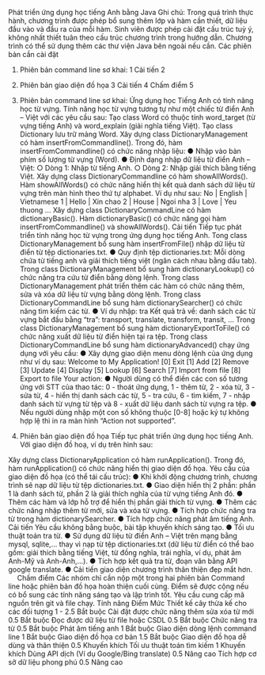 Phát triển ứng dụng học tiếng Anh bằng Java
Ghi chú: Trong quá trình thực hành, chương trình được phép bổ sung thêm lớp và hàm cần thiết, dữ liệu đầu vào và đầu ra của mỗi hàm. Sinh viên được phép cài đặt cấu trúc tuỳ ý, không nhất thiết tuân theo cấu trúc chương trình trong hướng dẫn. Chương trình có thể sử dụng thêm các thư viện Java bên ngoài nếu cần.
Các phiên bản cần cài đặt
1. Phiên bản command line sơ khai:	1
Cải tiến	2
2. Phiên bản giao diện đồ họa	3
Cải tiến	4
Chấm điểm	5

1. Phiên bản command line sơ khai:
Ứng dụng học Tiếng Anh có tính năng học từ vựng. Tính năng học từ vựng tương tự như một chiếc từ điển Anh – Việt với các yêu cầu sau:
Tạo class Word có thuộc tính word_target (từ vựng tiếng Anh) và word_explain (giải nghĩa tiếng Việt).
Tạo class Dictionary lưu trữ mảng Word.
Xây dựng class DictionaryManagement có hàm insertFromCommandline(). Trong đó, hàm insertFromCommandline() có chức năng nhập liệu:
●	Nhập vào bàn phím số lượng từ vựng (Word).
●	Định dạng nhập dữ liệu từ điển Anh – Việt:
○	Dòng 1: Nhập từ tiếng Anh.
○	Dòng 2: Nhập giải thích bằng tiếng Việt.
Xây dựng class DictionaryCommandline có hàm showAllWords(). Hàm showAllWords() có chức năng hiển thị kết quả danh sách dữ liệu từ vựng trên màn hình theo thứ tự alphabet. Ví dụ như sau:
No	| English	| Vietnamese
1	| Hello	| Xin chao
2 	| House	| Ngoi nha
3 	| Love	| Yeu thuong
...
Xây dựng class DictionaryCommandLine có hàm dictionaryBasic(). Hàm dictionaryBasic() có chức năng gọi hàm insertFromCommandline() và showAllWords().
Cải tiến
Tiếp tục phát triển tính năng học từ vựng trong ứng dụng học tiếng Anh.
Tong class DictionaryManagement bổ sung hàm insertFromFile() nhập dữ liệu từ điển từ tệp dictionaries.txt.
●	Quy định tệp dictionaries.txt: Mỗi dòng chứa từ tiếng anh và giải thích tiếng việt (ngăn cách nhau bằng dấu tab).
Trong class DictionaryManagement bổ sung hàm dictionaryLookup() có chức năng tra cứu từ điển bằng dòng lệnh.
Trong class DictionaryManagement phát triển thêm các hàm có chức năng thêm, sửa và xóa dữ liệu từ vựng bằng dòng lệnh.
Trong class DictionaryCommandLine bổ sung hàm dictionarySearcher() có chức năng tìm kiếm các từ.
●	Ví dụ nhập: tra
Kết quả trả về: danh sách các từ vựng bắt đầu bằng “tra”: transport, translate, transform, transit, ...
Trong class DictionaryManagement bổ sung hàm dictionaryExportToFile() có chức năng xuất dữ liệu từ điển hiện tại ra tệp.
Trong class DictionaryCommandLine bổ sung hàm dictionaryAdvanced() chạy ứng dụng với yêu cầu:
●	Xây dựng giao diện menu dòng lệnh của ứng dụng như ví dụ sau:
Welcome to My Application!
[0] Exit
[1] Add
[2] Remove
[3] Update
[4] Display
[5] Lookup
[6] Search 
[7] Import from file
[8] Export to file
Your action: 
●	Người dùng có thể điền các con số tương ứng với STT của thao tác: 0 - thoát ứng dụng, 1 - thêm từ, 2 - xóa từ, 3 - sửa từ, 4 - hiển thị danh sách các từ, 5 - tra cứu, 6 - tìm kiếm, 7 - nhập danh sách từ vựng từ tệp và 8 - xuất dữ liệu danh sách từ vựng ra tệp.
●	Nếu người dùng nhập một con số không thuộc [0-8] hoặc ký tự không hợp lệ thì in ra màn hình “Action not supported”.
2. Phiên bản giao diện đồ họa
Tiếp tục phát triển ứng dụng học tiếng Anh. Với giao diện đồ hoạ, ví dụ trên hình sau:
 
Xây dựng class DictionaryApplication có hàm runApplication(). Trong đó, hàm runApplication() có chức năng hiển thị giao diện đồ họa.
Yêu cầu của giao diện đồ họa (có thể tái cấu trúc):
●	Khi khởi động chương trình, chương trình sẽ nạp dữ liệu từ tệp dictionaries.txt.
●	Giao diện hiển thị 2 phần: phần 1 là danh sách từ, phần 2 là giải thích nghĩa của từ vựng tiếng Anh đó.
●	Thêm các hàm và lớp hỗ trợ để hiển thị phần giải thích từ vựng.
●	Thêm các chức năng nhập thêm từ mới, sửa và xóa từ vựng.
●	Tích hợp chức năng tra từ trong hàm dictionarySearcher.
●	Tích hợp chức năng phát âm tiếng Anh.
Cải tiến
Yêu cầu không bằng buộc, bài tập khuyến khích sáng tạo.
●	Tối ưu thuật toán tra từ.
●	Sử dụng dữ liệu từ điển Anh – Việt trên mạng bằng mysql, sqlite,... thay vì nạp từ tệp dictionaries.txt (dữ liệu từ điển có thể bao gồm: giải thích bằng tiếng Việt, từ đồng nghĩa, trái nghĩa, ví dụ, phát âm Anh-Mỹ và Anh-Anh,...).
●	Tích hợp kết quả tra từ, đoạn văn bằng API google translate.
●	Cải tiến giao diện chương trình thân thiện đẹp mắt hơn.  
Chấm điểm
Các nhóm chỉ cần nộp một trong hai phiên bản Command line hoặc phiên bản đồ họa hoàn thiện cuối cùng. Điểm sẽ được cộng nếu có bổ sung các tính năng sáng tạo và lập trình tốt.
Yêu cầu cung cấp mã nguồn trên git và file chạy.
Tính năng 	Điểm 	Mức 
Thiết kế cây thừa kế cho các đối tượng 	1 - 2.5	Bắt buộc 
Cài đặt được chức năng thêm sửa xóa từ mới 	0.5	Bắt buộc 
Đọc được dữ liệu từ file hoặc CSDL	0.5	Bắt buộc
Chức năng tra từ 	0.5	Bắt buộc 
Phát âm tiếng anh 	1	Bắt buộc 
Giao diện dòng lệnh command line	1	Bắt buộc 
Giao diện đồ họa cơ bản 	1.5 	Bắt buộc 
Giao diện đồ họa dễ dùng và thân thiện 	0.5	Khuyến khích 
Tối ưu thuật toán tìm kiếm 	1	Khuyến khích 
Dùng API dịch (Ví dụ Google/Bing translate) 	0.5	Nâng cao 
Tích hợp cơ sở dữ liệu phong phú 	0.5	Nâng cao 

